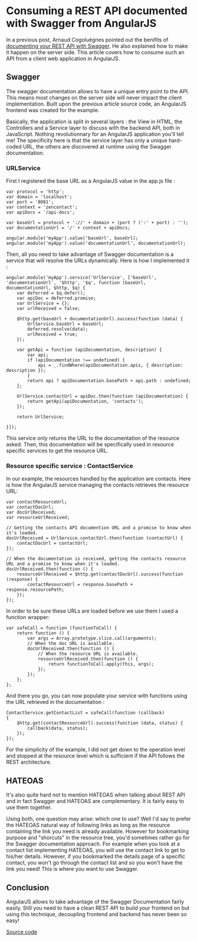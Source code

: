 # Consuming a REST API documented with Swagger from AngularJS

In a previous post, Arnaud Cogoluègnes pointed out the benifits of [documenting your REST API with Swagger](http://blog.zenika.com/index.php?post/2013/07/11/Documenting-a-REST-API-with-Swagger-and-Spring-MVC). He also explained how to make it happen on the server side. This article covers how to consume such an API from a client web application in AngularJS.

## Swagger

The swagger documentation allows to have a unique entry point to the API. This means most changes on the server side will never impact the client implementation. Built upon the previous article source code, an AngularJS frontend was created for the example.

Basically, the application is split in several layers : the View in HTML, the Controllers and a Service layer to discuss with the backend API, both in JavaScript. Nothing revolutionnary for an AngularJS application you'll tell me! The specificity here is that the service layer has only a unique hard-coded URL, the others are discovered at runtime using the Swagger documentation.

### URLService

First I registered the base URL as a AngularJS value in the app.js file :

    var protocol = 'http';
    var domain = 'localhost';
    var port = '8081';
    var context = 'zencontact';
    var apiDocs = '/api-docs';

    var baseUrl = protocol + '://' + domain + (port ? (':' + port) : '');
    var documentationUrl = '/' + context + apiDocs;

    angular.module('myApp').value('baseUrl', baseUrl);
    angular.module('myApp').value('documentationUrl', documentationUrl);

Then, all you need to take advantage of Swagger documentation is a service that will resolve the URLs dynamically. Here is how I implemented it :

    angular.module('myApp').service('UrlService', ['baseUrl', 'documentationUrl', '$http', '$q', function (baseUrl, documentationUrl, $http, $q) {
        var deferred = $q.defer();
        var apiDoc = deferred.promise;
        var UrlService = {};
        var urlReceived = false;

        $http.get(baseUrl + documentationUrl).success(function (data) {
            UrlService.baseUrl = baseUrl;
            deferred.resolve(data);
            urlReceived = true;
        });

        var getApi = function (apiDocumentation, description) {
            var api;
            if (apiDocumentation !== undefined) {
                api = _.findWhere(apiDocumentation.apis, { description: description });
            }
            return api ? apiDocumentation.basePath + api.path : undefined;
        };

        UrlService.contactUrl = apiDoc.then(function (apiDocumentation) {
            return getApi(apiDocumentation, 'contacts');
        });

        return UrlService;

    }]);



This service only returns the URL to the documentation of the resource asked. Then, this documentation will be specifically used in resource specific services to get the resource URL.

### Resource specific service : ContactService

In our example, the resources handled by the application are contacts. Here is how the AngularJS service managing the contacts retrieves the resource URL:

    var contactResourceUrl;
    var contactDocUrl;
    var docUrlReceived;
    var resourceUrlReceived;

    // Getting the contacts API documention URL and a promise to know when it's loaded.
    docUrlReceived = UrlService.contactUrl.then(function (contactUrl) {
        contactDocUrl = contactUrl;
    });

    // When the documentation is received, getting the contacts resource URL and a promise to know when it's loaded.
    docUrlReceived.then(function () {
        resourceUrlReceived = $http.get(contactDocUrl).success(function (response) {
            contactResourceUrl = response.basePath + response.resourcePath;
        });
    });


In order to be sure these URLs are loaded before we use them I used a function wrapper:

    var safeCall = function (functionToCall) {
        return function () {
            var args = Array.prototype.slice.call(arguments);
            // When the doc URL is available.
            docUrlReceived.then(function () {
                // When the resource URL is available.
                resourceUrlReceived.then(function () {
                    return functionToCall.apply(this, args);
                });
            });
        };
    };

And there you go, you can now populate your service with functions using the URL retrieved in the documentation :

    ContactService.getContactList = safeCall(function (callback)
    {
        $http.get(contactResourceUrl).success(function (data, status) {
            callback(data, status);
        });
    });

For the simplicity of the example, I did not get down to the operation level and stopped at the resource level which is sufficient if the API follows the REST architecture.

## HATEOAS

It's also quite hard not to mention HATEOAS when talking about REST API and in fact Swagger and HATEOAS are complementary. It is fairly easy to use them together.

Using both, one question may arise: which one to use? Well I'd say to prefer the HATEOAS natural way of following links as long as the resource containing the link you need is already available. However for bookmarking purpose and "shorcuts" in the resource tree, you'd sometimes rather go for the Swagger documentation approach. For example when you look at a contact list implementing HATEOAS, you will use the contact link to get to his/her details. However, if you bookmarked the details page of a specific contact, you won't go through the contact list and so you won't have the link you need! This is where you want to use Swagger.

## Conclusion

AngularJS allows to take advantage of the Swagger Documentation fairly easily. Still you need to have a clean REST API to build your frontend on but using this technique, decoupling frontend and backend has never been so easy!

[Source code](https://github.com/Dayde/angularjs-frontend-using-swagger-documentation)
